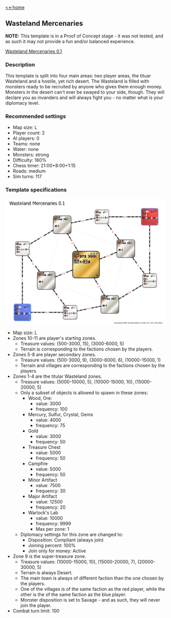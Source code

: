 [<<-home](../..)

## Wasteland Mercenaries

**NOTE:** This template is in a Proof of Concept stage - it was not tested, and as such it may not provide a fun and/or balanced experience.

[Wasteland Mercenaries 0.1](./Wasteland%20Mercenaries%200.1.zip)

### Description
This template is split into four main areas: two player areas, the tituar Wasteland and a hostile, yet rich desert. The Wasteland is filled with monsters ready to be recruited by anyone who gives them enough money. Monsters in the desert can't ever be swayed to your side, though. They will declare you as invanders and will always fight you - no matter what is your diplomacy level.

### Recommended settings
* Map size: L
* Player count: 2
* AI players: 0
* Teams: none
* Water: none
* Monsters: strong
* Difficulty: 160%
* Chess timer: 21:00+8:00+1:15
* Roads: medium
* Sim turns: 117

### Template specifications

![](graph.png)

* Map size: L
* Zones 10-11 are player's starting zones.
    * Treasure values: (500-3000, 15), (3000-6000, 5)
    * Terrain is corresponding to the factions chosen by the players.
* Zones 5-8 are player secondary zones.
    * Treasure values: (500-3000, 9), (3000-6000, 6), (10000-15000, 1)
    * Terrain and villages are corresponding to the factions chosen by the players.
* Zones 1-4 are the titular Wasteland zones.
    * Treasure values: (5000-10000, 5), (10000-15000, 10), (15000-20000, 5)
    * Only a subset of objects is allowed to spawn in these zones:
        * Wood, Ore:
            * value: 3000
            * frequency: 100
        * Mercury, Sulfur, Crystal, Gems
            * value: 4000
            * frequency: 75
        * Gold
            * value: 3000
            * frequency: 50
        * Treasure Chest
            * value: 5000
            * frequency: 50
        * Campfire
            * value: 5000
            * frequency: 50
        * Minor Artifact
            * value: 7500
            * frequency: 30
        * Major Artifact
            * value: 12500
            * frequency: 20
        * Warlock's Lab
            * value: 10000
            * frequency: 9999
            * Max per zone: 1
    * Diplomacy settings for this zone are changed to:
        * Disposition: Compliant (always join)
        * Joining percent: 100%
        * Join only for money: Active
* Zone 9 is the super-treasure zone.
    * Treasure values: (10000-15000, 10), (15000-20000, 7), (20000-30000, 5)
    * Terrain is always Desert.
    * The main town is always of different faction than the one chosen by the players.
    * One of the villages is of the same faction as the red player, while the other is the of the same faction as the blue player.
    * Monster disposition is set to Savage - and as such, they will never join the player.
* Combat turn limit: 100